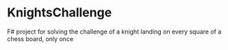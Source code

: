 # KnightsChallenge
F# project for solving the challenge of a knight landing on every square of a chess board, only once
